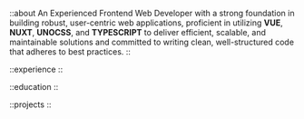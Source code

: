 ::about
An Experienced Frontend Web Developer with a strong foundation in building robust, user-centric web applications, proficient in utilizing **VUE**, **NUXT**, **UNOCSS**, and **TYPESCRIPT** to deliver efficient, scalable, and maintainable solutions and committed to writing clean, well-structured code that adheres to best practices.
::

::experience
::

::education
::

::projects
::
